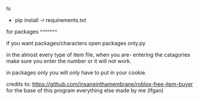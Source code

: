 hi

- pip install -r requirements.txt

for packages ^^^^^^^

if you want packages/characters open packages only.py

in the almost every type of item file, when you are-
entering the catagories make sure you enter the number or it will not work.

in packages only you will only have to put in your cookie.

credits to: https://github.com/insaneinthamembrane/roblox-free-item-buyer
for the base of this program
everything else made by me (lfgan)
